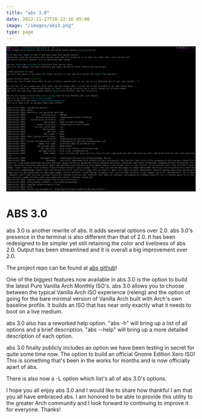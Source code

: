 ```yaml
---
title: "abs 3.0"
date: 2022-11-27T20:22:16-05:00
image: "/images/abs3.png"
type: page
---
```


![abs 3.0 preview](/images/abs3.png "abs 3.0")

# ABS 3.0

abs 3.0 is another rewrite of abs. It adds several options over 2.0.
abs 3.0's presence in the terminal is also different than that of 2.0.
It has been redesigned to be simpler yet still retaining the color and
liveliness of abs 2.0. Output has been streamlined and it is overall a
big improvement over 2.0.

The project repo can be found at [abs github](https://github.com/keyaedisa/abs)!

One of the biggest features now available in abs 3.0 is the option to
build the latest Pure Vanilla Arch Monthly ISO's. abs 3.0 allows you
to choose between the typical Vanilla Arch ISO experience (releng) and
the option of going for the bare minimal version of Vanilla Arch built 
with Arch's own baseline profile. It builds an ISO that has near only
exactly what it needs to boot on a live medium.

abs 3.0 also has a reworked help option. "abs -h" will bring up a list of
all options and a brief description. "abs --help" will bring up a more
detailed description of each option.

abs 3.0 finally publicly includes an option we have been testing in
secret for quite some time now. The option to build an official
Gnome Edition Xero ISO! This is something that's been in the works for
months and is now officially apart of abs.

There is also now a -L option which list's all of abs 3.0's options.

I hope you all enjoy abs 3.0 and I would like to share how thankful I
am that you all have embraced abs. I am honored to be able to provide
this utility to the greater Arch community and I look forward to
continuing to improve it for everyone. Thanks!
